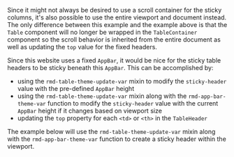 Since it might not always be desired to use a scroll container for the sticky
columns, it's also possible to use the entire viewport and document instead. The
only difference between this example and the example above is that the `Table`
component will no longer be wrapped in the `TableContainer` component so the
scroll behavior is inherited from the entire document as well as updating the
`top` value for the fixed headers.

Since this website uses a fixed `AppBar`, it would be nice for the sticky table
headers to be sticky beneath this `AppBar`. This can be accomplished by:

- using the `rmd-table-theme-update-var` mixin to modify the `sticky-header`
  value with the pre-defined `AppBar` height
- using the `rmd-table-theme-update-var` mixin along with the
  `rmd-app-bar-theme-var` function to modify the `sticky-header` value with the
  current `AppBar` height if it changes based on viewport size
- updating the `top` property for each `<td>` or `<th>` in the `TableHeader`

The example below will use the `rmd-table-theme-update-var` mixin along with the
`rmd-app-bar-theme-var` function to create a sticky header within the viewport.

